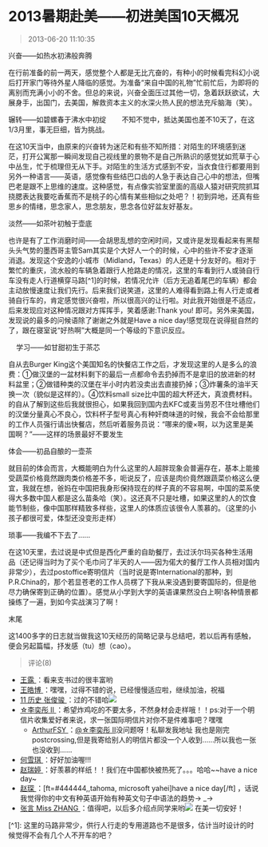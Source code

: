 # 2013暑期赴美——初进美国10天概况

> 2013-06-20 11:10:35

兴奋——如热水初沸般奔腾

在行前准备的前一两天，感觉整个人都是无比亢奋的，有种小的时候看完科幻小说后打开家门等待外星人降临的感觉。为准备“来自中国的礼物”忙前忙后，为即将的离别而充满小小的不舍。但总的来说，兴奋全面压过其他一切，急着跃跃欲试，大展身手，出国门，去美国，解救资本主义的水深火热人民的想法充斥脑海（笑）。

辗转——如碧螺春于沸水中初绽
       不知不觉中，抵达美国也差不10天了，在这1/3月里，事无巨细，皆为挑战。

在这10天当中，由原来的兴奋转为迷茫和有些不知所措：对陌生的环境感到迷茫，打开公寓那一瞬间发现自己视线里的景物不是自己所熟识的感觉犹如荒草于心中丛生，忙于梳理但无从下手。对陌生的生活方式感到不安，当衣食住行都要用到另外一种语言——英语，感觉像有些结巴口齿的人急于表达自己心中的想法，但嘴巴老是跟不上思维的速度。这种感觉，有点像实验室里面的高级人猿对研究院抓耳挠腮表达我要吃香蕉而不是桃子的心情有某些相似之处吧？！初到异地，还真有些思乡的情绪，思念家人，思念朋友，思念各位好盆友好基友。

淡然——如茶叶初触于壶底

也许是有了工作消磨时间——会胡思乱想的空闲时间，又或许是发现看起来有黑帮头头气势的墨西哥主管Sam其实是个大好人一个的时候，心中的些许不安才逐渐消退。发现这个安逸的小城市（Midland，Texas）的人还是十分友好的。相对于繁忙的重庆，流水般的车辆急着跟行人抢路走的情况，这里的车看到行人或骑自行车没有走人行道横穿马路[^1\]的时候，若情况允许（后方无追着尾巴的车辆）都会主动放慢速度让我们先行。后来我们说笑道，这里的人难得看到路上有人行走或者骑自行车的，肯定感觉很兴奋啦，所以很高兴的让行啦。对此我开始很是不适应，后来发现应对这种情况跟对方挥挥手，笑着感谢:Thank you! 即可。另外来美国，发现说的最多的问候语除了谢谢之外就是Have a nice day!感觉现在说得挺自然的了，跟在寝室说“好热啊”大概是同一个等级的下意识反应。

    学习——如甘甜初生于茶芯

自从去Burger King这个美国知名的快餐店工作之后，才发现这里的人是多么的浪费：①做汉堡的一盆材料剩下的最后一点都命令去扔掉而不是拿旧的放进新的材料盆里；②做错种类的汉堡在半小时内若没卖出去直接扔掉；③炸薯条的油半天换一次（貌似是这样的）。④饮料small size比中国的超大杯还大，真浪费材料。的自从了解到这些后我就很担心，如果我回到国内去KFC或麦当劳忍不住吐槽他们的汉堡分量真心不良心，饮料杯子型号真心有种奸商味道的时候，我会不会给那里的工作人员强行请出快餐店，然后听着服务员说：“哪来的傻×啊，以为这里是美国啊？”——这样的场景最好不要发生

体会——初品自酿的一壶茶

就目前的体会而言，大概能明白为什么这里的人超胖现象会普遍存在，基本上能接受蔬菜价格竟然跟肉类价格差不多，呃说反了，应该是肉价竟然跟蔬菜价格这么便宜，我就在想，爸妈在中国把我身形保持现在的样子真的不容易啊，中国的菜系使得大多数中国人都是这么苗条哈（笑）。这还真不只是吐槽，如果这里的人的饮食能节制些，像中国那样精致多样些，这里人的体质应该很令人羡慕的。（这里的小孩子都很可爱，体型还没变形走样）

琐事——我编不下去了……

在这10天里，去过说是中式但是西化严重的自助餐厅，去过沃尔玛买各种生活用品（还记得当时为了买个毛巾问了半天的人——因为偌大的餐厅工作人员相对国内非常少），去过postoffice寄明信片（当时说是寄International的那种，到P.R.China的，那个若显苍老的工作人员楞了下我从来没遇到要寄国际的，但是他尽力确保寄到正确的位置）。感觉从小学到大学的英语课果然没白上啊!各种情景都操练了一遍，到如今实战演习了啊！

末尾

这1400多字的日志就当做我这10天经历的简略记录与总结吧，若以后再有感触，便会另起篇幅，抒发感（tu）想（cao）。

> 评论(8)

* [王露 ](https://user.qzone.qq.com/827018764)：看来支书过的很丰富哟
* [王皓博 ](https://user.qzone.qq.com/416497502)：嘿嘿，过得不错的说，已经慢慢适应啦，继续加油，祝福
* [11 历史 张俊骏 ](https://user.qzone.qq.com/420998529)：过的不错哈![](https://pan.4a1801.life/d/Onedrive-4A1801/%E4%B8%AA%E4%BA%BA%E5%BB%BA%E7%AB%99/public/Qzone/Common/images/e113.gif)
* [☆李奕彤 Ⅱ ](https://user.qzone.qq.com/78782158)：希望炸鸡吃的不要太多，不然身材会走样哦！！ps:对于一个明信片收集爱好者来说，求一张国际明信片对你不是件难事吧？嘿嘿
  * [ArthurFSY ](https://user.qzone.qq.com/254904240)：[@☆李奕彤 Ⅱ](https://user.qzone.qq.com/78782158)没问题呀！私聊发我地址 我也是刚完postcrossing,但是我寄给别人的明信片都没一个人收到……所以我也一张也没收到……
* [何雪琪 ](https://user.qzone.qq.com/249701004)：好好加油喔!!!
* [赵瑞婷 ](https://user.qzone.qq.com/283244900)：好羡慕的样纸！！我们在中国都快被热死了。。。哈哈\~\~have a nice day~
* [赵琛 ](https://user.qzone.qq.com/664503485)：[ft=#444444,,tahoma, microsoft yahei]have a nice day[/ft] ，话说我觉得你的中文有种英语开始有种英文句子中语法的趋势→ _→
* [张言 Miss ZHANG ](https://user.qzone.qq.com/729034692)：值得吧，以后多介绍点同学来哟![](https://pan.4a1801.life/d/Onedrive-4A1801/%E4%B8%AA%E4%BA%BA%E5%BB%BA%E7%AB%99/public/Qzone/Common/images/e121.gif) 在美一切安好！

[^1\]: 这里的马路非常少，供行人行走的专用道路也不是很多，估计当时设计的时候觉得不会有几个人不开车的吧？
